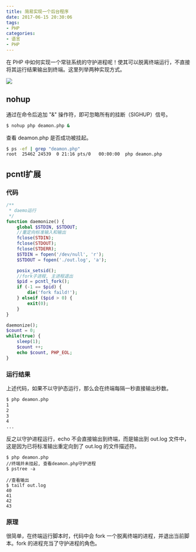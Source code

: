 ```yaml
---
title: 简易实现一个后台程序
date: 2017-06-15 20:30:06
tags:
- PHP
categories:
- 语言
- PHP
---
```


在 PHP 中如何实现一个常驻系统的守护进程呢！使其可以脱离终端运行，不直接将其运行结果输出到终端。这里列举两种实现方式。

![](https://img.fanhaobai.com/2017/06/php-daemonize/72650dd9-11e7-48d2-adb9-f4137e51160f.png)<!--more--> 

## nohup

通过在命令后追加 "&" 操作符，即可忽略所有的挂断（SIGHUP）信号。

```Bash
$ nohup php deamon.php &
```

查看 deamon.php 是否成功被挂起。

```Bash
$ ps -ef | grep "deamon.php"
root  25462 24539  0 21:16 pts/0   00:00:00  php deamon.php
```

## pcntl扩展

### 代码

```PHP
/**
 * daemo运行
 */
function daemonize() {
    global $STDIN, $STDOUT;
    //重定向标准输入和输出
    fclose(STDIN);
    fclose(STDOUT);
    fclose(STDERR);
    $STDIN = fopen('/dev/null', 'r');
    $STDOUT = fopen('./out.log', 'a');

    posix_setsid();
    //fork子进程, 主进程退出
    $pid = pcntl_fork();
    if (-1 == $pid) {
        die('fork faild!');
    } elseif ($pid > 0) {
        exit(0);
    }
}

daemonize();
$count = 0;
while(true) {
    sleep(1);
    $count ++;
    echo $count, PHP_EOL;
}
```

### 运行结果

上述代码，如果不以守护态运行，那么会在终端每隔一秒直接输出秒数。

```Bash
$ php deamon.php
1
2
3
4
...
```

反之以守护进程运行，echo 不会直接输出到终端，而是输出到 out.log 文件中，这是因为已将标准输出重定向到了 out.log 的文件描述符。

```
$ php deamon.php
//终端并未挂起, 查看deamon.php守护进程
$ pstree -a

//查看输出
$ tailf out.log
40
41
42
43
```

### 原理

很简单，在终端运行脚本时，代码中会 fork 一个脱离终端的进程，并退出当前脚本。fork 的进程充当了守护进程的角色。
